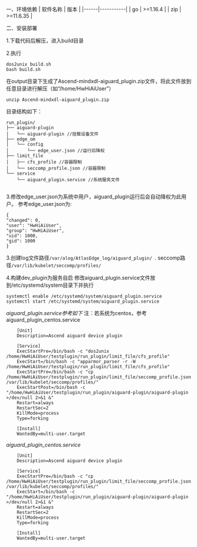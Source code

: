 一、环境依赖
| 软件名称 | 版本        |
|------|-----------|
| go   | >=1.16.4   |
| zip  | >=11.6.35 |

二、安装部署

1.下载代码后解压，进入build目录

2.执行

```
dos2unix build.sh
bash build.sh
```
在output目录下生成了Ascend-mindxdl-aiguard_plugin.zip文件，将此文件放到任意目录进行解压（如“/home/HwHiAiUser”）

`unzip Ascend-mindxdl-aiguard_plugin.zip`

目录结构如下：

```
run_plugin/
├── aiguard-plugin
│   └── aiguard-plugin //挂载设备文件
├── edge_om
│   └── config
│       └── edge_user.json //运行后降权
├── limit_file
│   ├── cfs_profile //容器限制
│   └── seccomp_profile.json //容器限制
└── service
    └── aiguard_plugin.service //系统服务文件


```
3.修改edge_user.json为系统中用户，aiguard_plugin运行后会自动降权为此用户。
参考edge_user.json为:

    {
    "changed": 0,
    "user": "HwHiAiUser",
    "group": "HwHiAiUser",
    "uid": 1000,
    "gid": 1000
    }

3.创建log文件路径`/var/alog/AtlasEdge_log/aiguard_plugin/ `. seccomp路径`/var/lib/kubelet/seccomp/profiles/`

4.构建dev_plugin为服务自启
修改aiguard_plugin.service文件放到/etc/systemd/system目录下并执行

    systemctl enable /etc/systemd/system/aiguard_plugin.service
    systemctl start /etc/systemd/system/aiguard_plugin.service
*aiguard_plugin.service参考如下*  注：若系统为centos，参考aiguard_plugin_centos.service
```
    [Unit]
    Description=Ascend aiguard device plugin
    
    [Service]
    ExecStartPre=/bin/bash -c "dos2unix /home/HwHiAiUser/testplugin/run_plugin/limit_file/cfs_profile"
    ExecStart=/bin/bash -c "apparmor_parser -r -W /home/HwHiAiUser/testplugin/run_plugin/limit_file/cfs_profile"
    ExecStartPre=/bin/bash -c "cp /home/HwHiAiUser/testplugin/run_plugin/limit_file/seccomp_profile.json /var/lib/kubelet/seccomp/profiles/"
    ExecStartPost=/bin/bash -c "/home/HwHiAiUser/testplugin/run_plugin/aiguard-plugin/aiguard-plugin >/dev/null 2>&1 &"
    Restart=always
    RestartSec=2
    KillMode=process
    Type=forking
    
    [Install]
    WantedBy=multi-user.target 

```
 *aiguard_plugin_centos.service*
```
    [Unit]
    Description=Ascend aiguard device plugin
    
    [Service]
    ExecStartPre=/bin/bash -c "cp /home/HwHiAiUser/testplugin/run_plugin/limit_file/seccomp_profile.json /var/lib/kubelet/seccomp/profiles/"
    ExecStart=/bin/bash -c "/home/HwHiAiUser/testplugin/run_plugin/aiguard-plugin/aiguard-plugin >/dev/null 2>&1 &"
    Restart=always
    RestartSec=2
    KillMode=process
    Type=forking
    
    [Install]
    WantedBy=multi-user.target 

```

